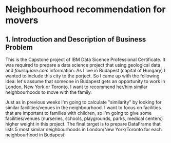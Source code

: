 # Neighbourhood recommendation for movers
## 1. Introduction and Description of Business Problem
This is the Capstone project of IBM Data Sicence Professional Certificate. It was required to prepare a data science project that using geological data and *foursquare.com* information. As I live in Budapest (capital of Hungary) I wanted to include this city to the porject. So I came up with the following idea: let's assume that someone in Budapest gets an opportunity to work in London, New York or Toronto. I want to recommend her/him similar neighbourhoods to move with the family.

Just as in previous weeks I'm going to calculate "similarity" by looking for similar facilities/venues in the neighbourhood. I want to focus on facilities that are important to families with children, so I'm going to give some facilities/venues (nurseries, schools, playgrounds, parks, medical centers) higher weight in this project. The final target is to prepare DataFrame that lists 5 most similar neighbourhoods in London/New York/Toronto for each neighbourhood in Budapest.
